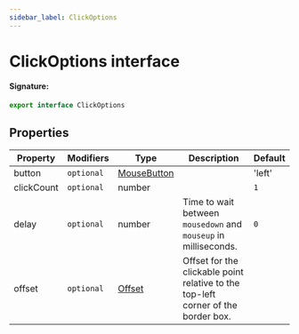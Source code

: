 ```yaml
---
sidebar_label: ClickOptions
---
```


# ClickOptions interface

#### Signature:

```typescript
export interface ClickOptions
```

## Properties

| Property   | Modifiers             | Type                                      | Description                                                                           | Default        |
| ---------- | --------------------- | ----------------------------------------- | ------------------------------------------------------------------------------------- | -------------- |
| button     | <code>optional</code> | [MouseButton](./puppeteer.mousebutton.md) |                                                                                       | 'left'         |
| clickCount | <code>optional</code> | number                                    |                                                                                       | <code>1</code> |
| delay      | <code>optional</code> | number                                    | Time to wait between <code>mousedown</code> and <code>mouseup</code> in milliseconds. | <code>0</code> |
| offset     | <code>optional</code> | [Offset](./puppeteer.offset.md)           | Offset for the clickable point relative to the top-left corner of the border box.     |                |
